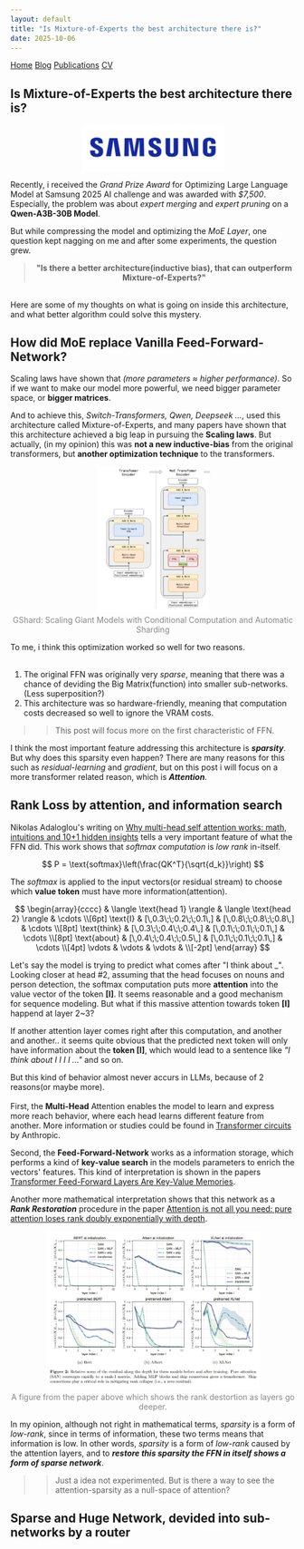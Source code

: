 ```yaml
---
layout: default
title: "Is Mixture-of-Experts the best architecture there is?"
date: 2025-10-06
---
```


<nav>
  <a href="/">Home</a>
  <a href="/blog/">Blog</a>
  <a href="/publications/">Publications</a>
  <a href="/assets/files/CV_PHJ.pdf">CV</a>
</nav>  

## Is Mixture-of-Experts the best architecture there is?

<div style="text-align: center;">
  <img src="/assets/images/posts/SMOE-1.png" alt="이미지 설명" style="max-width: 50%; height: auto; display: block; margin: 0 auto;">
</div>

Recently, i received the *Grand Prize Award* for Optimizing Large Language Model at Samsung 2025 AI challenge and was awarded with *$7,500*. Especially, the problem was about *expert merging* and *expert pruning* on a **Qwen-A3B-30B Model**. 

But while compressing the model and optimizing the *MoE Layer*, one question kept nagging on me and after some experiments, the question grew. 

<div style="text-align: center;">
  <blockquote>
    <strong>"Is there a better architecture(inductive bias), that can outperform Mixture-of-Experts?"</strong>
  </blockquote>
</div>

<br/>Here are some of my thoughts on what is going on inside this architecture, and what better algorithm could solve this mystery.

## How did MoE replace Vanilla Feed-Forward-Network?

Scaling laws have shown that *(more parameters ≈ higher performance)*. So if we want to make our model more powerful, we need bigger parameter space, or **bigger matrices**.

And to achieve this, *Switch-Transformers, Qwen, Deepseek ...*, used this architecture called Mixture-of-Experts, and many papers have shown that this architecture achieved a big leap in pursuing the **Scaling laws**. But actually, (in my opinion) this was **not a new inductive-bias** from the original transformers, but **another optimization technique** to the transformers.<br/>

<div style="text-align: center;">
  <img src="/assets/images/posts/SMOE-2.jpg" alt="이미지 설명" style="max-width: 40%; height: auto; display: block; margin: 0 auto;">
  <p style="text-align: center; color: #888; font-size: 14px; margin-top: 5px; margin-bottom: 0;">GShard: Scaling Giant Models with Conditional Computation and Automatic Sharding</p>
</div>

To me, i think this optimization worked so well for two reasons.<br/><br/>
1) The original FFN was originally very *sparse*, meaning that there was a chance of deviding the Big Matrix(function) into smaller sub-networks. (Less superposition?) <br/>
2) This architecture was so hardware-friendly, meaning that computation costs decreased so well to ignore the VRAM costs.<br/>

>> This post will focus more on the first characteristic of FFN.

I think the most important feature addressing this architecture is ***sparsity***. But why does this sparsity even happen? There are many reasons for this such as *residual-learning* and *gradient*, but on this post i will focus on a more transformer related reason, which is ***Attention***.

## Rank Loss by attention, and information search

Nikolas Adaloglou's writing on [Why multi-head self attention works: math, intuitions and 10+1 hidden insights](https://theaisummer.com/self-attention/) tells a very important feature of what the FFN did. This work shows that *softmax computation* is *low rank* in-itself.

$$
  P = \text{softmax}\left(\frac{QK^T}{\sqrt{d_k}}\right)
$$

The *softmax* is applied to the input vectors(or residual stream) to choose which **value token** must have more information(attention).

$$
\begin{array}{cccc}
 & \langle \text{head 1} \rangle & \langle \text{head 2} \rangle & \cdots \\[6pt]
\text{I} &
[\,0.3\;\;0.2\;\;0.1\,] &
[\,0.8\;\;0.8\;\;0.8\,] &
\cdots \\[8pt]
\text{think} &
[\,0.3\;\;0.4\;\;0.4\,] &
[\,0.1\;\;0.1\;\;0.1\,] &
\cdots \\[8pt]
\text{about} &
[\,0.4\;\;0.4\;\;0.5\,] &
[\,0.1\;\;0.1\;\;0.1\,] &
\cdots \\[4pt]
\vdots & \vdots & \vdots & \\[-2pt]
\end{array}
$$

Let's say the model is trying to predict what comes after "I think about _". Looking closer at head #2, assuming that the head focuses on nouns and person detection, the softmax computation puts more **attention** into the value vector of the token **[I]**. It seems reasonable and a good mechanism for sequence modeling. But what if this massive attention towards token **[I]** happend at layer 2~3?

If another attention layer comes right after this computation, and another and another.. it seems quite obvious that the predicted next token will only have information about the **token [I]**, which would lead to a sentence like *"I think about I I I I ..."* and so on.

But this kind of behavior almost never accurs in LLMs, because of 2 reasons(or maybe more).<br/><br/>
First, the **Multi-Head** Attention enables the model to learn and express more reach behavior, where each head learns different feature from another. More information or studies could be found in [Transformer circuits](https://transformer-circuits.pub/) by Anthropic.<br/>

Second, the **Feed-Forward-Network** works as a information storage, which performs a kind of **key-value search** in the models parameters to enrich the vectors' features. This kind of interpretation is shown in the papers [Transformer Feed-Forward Layers Are Key-Value Memories](https://arxiv.org/pdf/2012.14913). 

Another more mathematical interpretation shows that this network as a ***Rank Restoration*** procedure in the paper [Attention is not all you need: pure attention loses rank doubly exponentially with depth](https://arxiv.org/pdf/2103.03404).

<div style="text-align: center;">
  <img src="/assets/images/posts/SMOE-3.jpg" alt="이미지 설명" style="max-width: 75%; height: auto; display: block; margin: 0 auto;">
  <p style="text-align: center; color: #888; font-size: 14px; margin-top: 5px; margin-bottom: 0;">A figure from the paper above which shows the rank destortion as layers go deeper.</p>
</div>

In my opinion, although not right in mathematical terms, *sparsity* is a form of *low-rank*, since in terms of information, these two terms means that information is low. In other words, *sparsity* is a form of *low-rank* caused by the attention layers, and to ***restore this sparsity the FFN in itself shows a form of sparse network***.

>> Just a idea not experimented. But is there a way to see the attention-sparsity as a null-space of attention?


## Sparse and Huge Network, devided into sub-networks by a router

<br/><br/><br/><br/><br/><br/><br/><br/><br/><br/><br/><br/>  